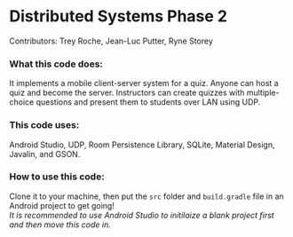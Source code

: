 # Distributed Systems Phase 2
Contributors: Trey Roche, Jean-Luc Putter, Ryne Storey

### What this code does:
It implements a mobile client-server system for a quiz. Anyone can host a quiz and become the server. Instructors can create quizzes with multiple-choice questions and present them to students over LAN using UDP. 

### This code uses:
Android Studio, UDP, Room Persistence Library, SQLite, Material Design, Javalin, and GSON.

### How to use this code:
Clone it to your machine, then put the ```src``` folder and ```build.gradle``` file in an Android project to get going!  
*It is recommended to use Android Studio to initilaize a blank project first and then move this code in.*
